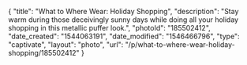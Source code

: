 {
    "title": "What to Where Wear: Holiday Shopping",
    "description": "Stay warm during those deceivingly sunny days while doing all your holiday shopping in this metallic puffer look.",
    "photoId": "185502412",
    "date_created": "1544063191",
    "date_modified": "1546466796",
    "type": "captivate",
    "layout": "photo",
    "url": "\/p\/what-to-where-wear-holiday-shopping\/185502412"
}
